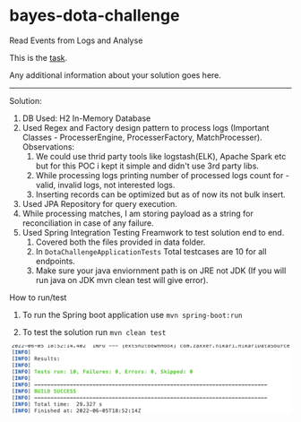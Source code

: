 # bayes-dota-challenge
Read Events from Logs and Analyse 

This is the [task](TASK.md).

Any additional information about your solution goes here.

----------------------

Solution:

1. DB Used: H2 In-Memory Database
2. Used Regex and Factory design pattern to process logs (Important Classes - ProcesserEngine, ProcesserFactory, MatchProcesser).
    Observations:
    1. We could use thrid party tools like logstash(ELK), Apache Spark etc but for this POC i kept it simple and didn't use 3rd party libs.
    2. While processing logs printing number of processed logs count for - valid, invalid logs, not interested logs.
    3. Inserting records can be optimized but as of now its not bulk insert.
3. Used JPA Repository for query execution.
4. While processing matches, I am storing payload as a string for reconciliation in case of any failure. 
5. Used Spring Integration Testing Freamwork to test solution end to end.
    1. Covered both the files provided in data folder.
    2. In ``DotaChallengeApplicationTests`` Total testcases are 10 for all endpoints.
    3. Make sure your java enviornment path is on JRE not JDK (If you will run java on JDK mvn clean test will give error).

How to run/test

1. To run the Spring boot application use
  `mvn spring-boot:run`

2. To test the solution run 
  `mvn clean test`
  
![test_case](test_case.png "Optional title")
  

